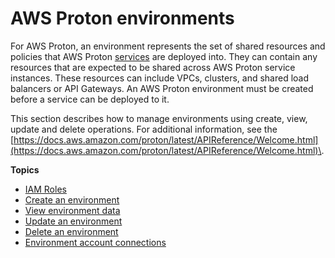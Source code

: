 # AWS Proton environments<a name="ag-environments"></a>

For AWS Proton, an environment represents the set of shared resources and policies that AWS Proton [services](ag-services.md) are deployed into\. They can contain any resources that are expected to be shared across AWS Proton service instances\. These resources can include VPCs, clusters, and shared load balancers or API Gateways\. An AWS Proton environment must be created before a service can be deployed to it\.

This section describes how to manage environments using create, view, update and delete operations\. For additional information, see the [https://docs.aws.amazon.com/proton/latest/APIReference/Welcome.html](https://docs.aws.amazon.com/proton/latest/APIReference/Welcome.html)\.

**Topics**
+ [IAM Roles](env-permissions.md)
+ [Create an environment](ag-create-env.md)
+ [View environment data](ag-env-view.md)
+ [Update an environment](ag-env-update.md)
+ [Delete an environment](ag-env-delete.md)
+ [Environment account connections](ag-env-account-connections.md)